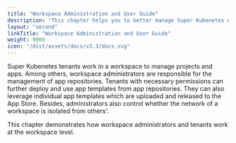 ```yaml
---
title: "Workspace Administration and User Guide"
description: "This chapter helps you to better manage Super Kubenetes workspaces."
layout: "second"
linkTitle: "Workspace Administration and User Guide"
weight: 9000
icon: "/dist/assets/docs/v3.3/docs.svg"
---
```


Super Kubenetes tenants work in a workspace to manage projects and apps. Among others, workspace administrators are responsible for the management of app repositories. Tenants with necessary permissions can further deploy and use app templates from app repositories. They can also leverage individual app templates which are uploaded and released to the App Store. Besides, administrators also control whether the network of a workspace is isolated from others'.

This chapter demonstrates how workspace administrators and tenants work at the workspace level.